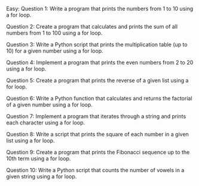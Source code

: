Easy:
Question 1:
Write a program that prints the numbers from 1 to 10 using a for loop.

Question 2:
Create a program that calculates and prints 
the sum of all numbers from 1 to 100 using a for loop.

Question 3:
Write a Python script that prints the multiplication table (up to 10) 
for a given number using a for loop.

Question 4:
Implement a program that prints the even numbers from 2 to 20 using a for loop.

Question 5:
Create a program that prints the reverse of a given list using a for loop.

Question 6:
Write a Python function that calculates and returns the factorial of a given number 
using a for loop.

Question 7:
Implement a program that iterates through a string and prints each character 
using a for loop.

Question 8:
Write a script that prints the square of each number in a given list 
using a for loop.

Question 9:
Create a program that prints the Fibonacci sequence up to the 10th term 
using a for loop.

Question 10:
Write a Python script that counts the number of vowels in a given string 
using a for loop.